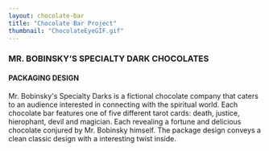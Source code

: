 ```yaml
---
layout: chocolate-bar
title: "Chocolate Bar Project"
thumbnail: "ChocolateEyeGIF.gif"
---
```


### MR. BOBINSKY’S SPECIALTY DARK CHOCOLATES

#### PACKAGING DESIGN

Mr. Bobinsky's Specialty Darks is a fictional chocolate company that caters to an audience interested in connecting with the spiritual world. Each chocolate bar features one of five different tarot cards: death, justice, hierophant, devil and magician. Each revealing a fortune and delicious chocolate conjured by Mr. Bobinsky himself. The package design conveys a clean classic design with a interesting twist inside.

